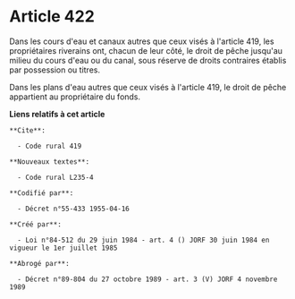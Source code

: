 # Article 422

Dans les cours d'eau et canaux autres que ceux visés à l'article 419, les propriétaires riverains ont, chacun de leur côté,
le droit de pêche jusqu'au milieu du cours d'eau ou du canal, sous réserve de droits contraires établis par possession ou
titres.

Dans les plans d'eau autres que ceux visés à l'article 419, le droit de pêche appartient au propriétaire du fonds.

**Liens relatifs à cet article**

	**Cite**:

	  - Code rural 419

	**Nouveaux textes**:

	  - Code rural L235-4

	**Codifié par**:

	  - Décret n°55-433 1955-04-16

	**Créé par**:

	  - Loi n°84-512 du 29 juin 1984 - art. 4 () JORF 30 juin 1984 en vigueur le 1er juillet 1985

	**Abrogé par**:

	  - Décret n°89-804 du 27 octobre 1989 - art. 3 (V) JORF 4 novembre 1989
